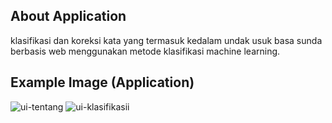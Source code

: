 ## About Application

klasifikasi dan koreksi kata yang termasuk kedalam undak usuk basa sunda berbasis web menggunakan metode klasifikasi machine learning.


## Example Image (Application)

![ui-tentang](https://user-images.githubusercontent.com/51235974/198052446-736c7c62-0616-48e4-890a-e4f0d3965578.JPG)
![ui-klasifikasii](https://user-images.githubusercontent.com/51235974/198052435-9b341211-4701-4bd7-a1f5-f1847d268b20.JPG)
